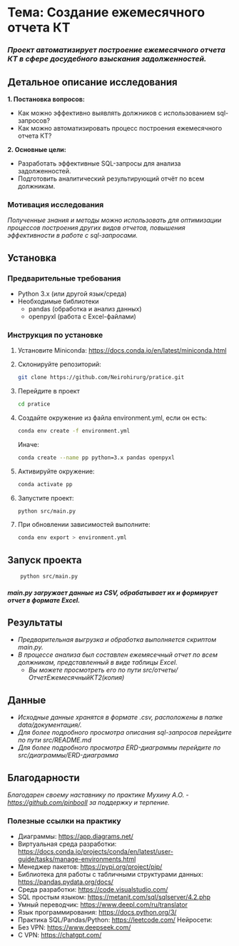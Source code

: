 # **Тема: Создание ежемесячного отчета КТ**

### *Проект автоматизирует построение ежемесячного отчета КТ в сфере досудебного взыскания задолженностей.*

## **Детальное описание исследования**  

**1. Постановка вопросов:**  
- Как можно эффективно выявлять должников с использованием sql-запросов?   
- Как можно автоматизировать процесс построения ежемесячного отчета КТ?
  
**2. Основные цели:**  
- Разработать эффективные SQL-запросы для анализа задолженностей.  
- Подготовить аналитический результирующий отчёт по всем должникам.  

### **Мотивация исследования**  

*Полученные знания и методы можно использовать для оптимизации процессов построения других видов отчетов, повышения эффективности в работе с sql-запросами.*

## Установка

### Предварительные требования

- Python 3.x (или другой язык/среда)
- Необходимые библиотеки
    - pandas (обработка и анализ данных)
    - openpyxl (работа с Excel-файлами)

### Инструкция по установке

1. Установите Miniconda: https://docs.conda.io/en/latest/miniconda.html
2. Склонируйте репозиторий:
   
    ```bash
    git clone https://github.com/Neirohirurg/pratice.git

3. Перейдите в проект
   
   ```bash
   cd pratice
   
4. Создайте окружение из файла environment.yml, если он есть:
   
   ```bash
   conda env create -f environment.yml
   ```
   
   Иначе:
   
   ```bash   
   conda create --name pp python=3.x pandas openpyxl
   
5. Активируйте окружение:
   
   ```bash
   conda activate pp
   
6. Запустите проект: 
   ```bash
   python src/main.py
   
7. При обновлении зависимостей выполните:
 
   ```bash
   conda env export > environment.yml
   
## Запуск проекта

```bash
    python src/main.py
```   
#### *main.py загружает данные из CSV, обрабатывает их и формирует отчет в формате Excel.*

## Результаты
- *Предварительная выгрузка и обработка выполняется скриптом main.py.*
- *В процессе анализа был составлен ежемясечный отчет по всем должникам, представленный в виде таблицы Excel.*
  - *Вы можете просмотреть его по пути src/отчеты/ОтчетЕжемесячныйКТ2(копия)*

## Данные

  - *Исходные данные хранятся в формате .csv, расположены в папке data/документация/.*
  - *Для более подробного просмотра описания sql-запросов перейдите по пути src/README.md*
  - *Для более подробного просмотра ERD-диаграммы перейдите по src/диаграммы/ERD-диаграмма*
## Благодарности

*Благодарен своему наставнику по практике Мухину А.О. - https://github.com/pinbooll за поддержку и терпение.*

### Полезные ссылки на практику

- Диаграммы: https://app.diagrams.net/
- Виртуальная среда разработки: https://docs.conda.io/projects/conda/en/latest/user-guide/tasks/manage-environments.html
- Менеджер пакетов: https://pypi.org/project/pip/
- Библиотека для работы с табличными структурами данных: https://pandas.pydata.org/docs/
- Среда разработки: https://code.visualstudio.com/
- SQL простым языком: https://metanit.com/sql/sqlserver/4.2.php
- Умный переводчик: https://www.deepl.com/ru/translator
- Язык программирования: https://docs.python.org/3/
- Практика SQL/Pandas/Python: https://leetcode.com/
Нейросети:
- Без VPN: https://www.deepseek.com/
- С VPN: https://chatgpt.com/


